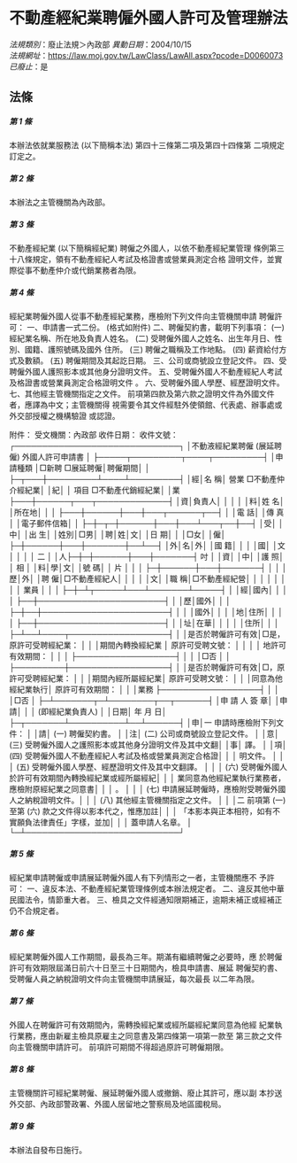 # 不動產經紀業聘僱外國人許可及管理辦法

*法規類別*：廢止法規＞內政部
*異動日期*：2004/10/15  
*法規網址*：https://law.moj.gov.tw/LawClass/LawAll.aspx?pcode=D0060073
*已廢止*：是


## 法條
##### 第 1 條
本辦法依就業服務法 (以下簡稱本法) 第四十三條第二項及第四十四條第
二項規定訂定之。


##### 第 2 條
本辦法之主管機關為內政部。


##### 第 3 條
不動產經紀業 (以下簡稱經紀業) 聘僱之外國人，以依不動產經紀業管理
條例第三十八條規定，領有不動產經紀人考試及格證書或營業員測定合格
證明文件，並實際從事不動產仲介或代銷業務者為限。


##### 第 4 條
經紀業聘僱外國人從事不動產經紀業務，應檢附下列文件向主管機關申請
聘僱許可：
一、申請書一式二份。 (格式如附件)
二、聘僱契約書，載明下列事項：
 (一) 經紀業名稱、所在地及負責人姓名。
 (二) 受聘僱外國人之姓名、出生年月日、性別、國籍、護照號碼及國外
      住所。
 (三) 聘僱之職稱及工作地點。
 (四) 薪資給付方式及數額。
 (五) 聘僱期間及其起訖日期。
三、公司或商號設立登記文件。
四、受聘僱外國人護照影本或其他身分證明文件。
五、受聘僱外國人不動產經紀人考試及格證書或營業員測定合格證明文件
    。
六、受聘僱外國人學歷、經歷證明文件。
七、其他經主管機關指定之文件。
前項第四款及第六款之證明文件為外國文件者，應譯為中文；主管機關得
視需要令其文件經駐外使領館、代表處、辦事處或外交部授權之機構驗證
或認證。

附件：
受文機關：內政部  收件日期：  收件文號：
┌──────────────────────────────┐
│不動液經紀業聘僱 (展延聘僱) 外國人許可申請書                │
├─────┬─────────┬────┬─────────┤
│申請種類  │□新聘  □展延聘僱│聘僱期間│                  │
├─┬───┼─────────┴────┴─────────┤
│經│名  稱│                        營業  □不動產仲介經紀業│
│紀│      │                        項目  □不動產代銷經紀業│
│業├───┼──────┬───┬─────────────┤
│資│負責人│            │      │                          │
│料│姓  名│            │所在地│                          │
│  ├───┼──────┼───┼───┬──────┬──┤
│  │電  話│            │傳  真│      │電子郵件信箱│    │
├─┼─┬─┼──────┼───┼───┴───┬──┼──┤
│受│  │中│            │出  生│              │姓別│□男│
│聘│姓│文│            │日  期│              │    │□女│
│僱│  ├─┼──────┼───┼───────┼──┴──┤
│外│名│外│            │國  籍│              │          │
│國│  │文│            │      │              │      二  │
│人├─┼─┼──────┼───┼───────┤      吋  │
│資│  │中│            │護  照│              │      相  │
│料│學│文│            │號  碼│              │      片  │
│  │  ├─┼──────┼───┼───────┤          │
│  │歷│外│            │聘  僱│□不動產經紀人│          │
│  │  │文│            │職  稱│□不動產經紀營│          │
│  │  │  │            │      │  業員        │          │
│  ├─┼─┴┬─────┴───┴───────┴─────┤
│  │經│國內│                                              │
│  │  ├──┼───────────────────────┤
│  │歷│國外│                                              │
│  ├─┼──┼───────────────────────┤
│  │  │國外│                                              │
│  │地│住所│                                              │
│  │  ├──┼───────────────────────┤
│  │址│在華│                                              │
│  │  │住所│                                              │
│  ├─┴──┴────┬──────────────────┤
│  │是否於聘僱許可有效│□是，原許可受聘經紀業：            │
│  │期間內轉換經紀業  │      原許可受聘文號：              │
│  │                  │      地許可有效期間：              │
│  │                  ├──────────────────┤
│  │                  │□否                                │
│  ├─────────┼──────────────────┤
│  │是否於聘僱許可有效│□，原許可受聘經紀業：              │
│  │期間內經所屬經紀業│    原許可受聘文號：                │
│  │同意為他經紀業執行│    原許可有效期間：                │
│  │業務              ├──────────────────┤
│  │                  │□否                                │
├─┴───────┬─┴────────┬──┬──────┤
│申  請  人  簽  章│                    │申請│            │
│ (即經紀業負責人) │                    │日期│  年  月  日│
├─┬───────┴──────────┴──┴──────┤
│申│一  申請時應檢附下列文件：                              │
│請│ (一) 聘僱契約書。                                      │
│注│ (二) 公司或商號設立登記文件。                          │
│意│ (三) 受聘僱外國人之護照影本或其他身分證明文件及其中文翻│
│事│      譯。                                              │
│項│ (四) 受聘僱外國人不動產經紀人考試及格或營業員測定合格證│
│  │      明文件。                                          │
│  │ (五) 受聘僱外國人學歷、經歷證明文件及其中文翻譯。      │
│  │ (六) 受聘僱外國人於許可有效期間內轉換經紀業或經所屬經紀│
│  │      業同意為他經紀業執行業務者，應檢附原經紀業之同意書│
│  │      。                                                │
│  │ (七) 申請展延聘僱時，應檢附受聘僱外國人之納稅證明文件。│
│  │ (八) 其他經主管機關指定之文件。                        │
│  │二  前項第 (一) 至第 (六) 款之文件得以影本代之，惟應加註│
│  │    「本影本與正本相符，如有不實願負法律責任」字樣，並加│
│  │    蓋申請人名章。                                      │
└─┴────────────────────────────┘


##### 第 5 條
經紀業申請聘僱或申請展延聘僱外國人有下列情形之一者，主管機關應不
予許可：
一、違反本法、不動產經紀業管理條例或本辦法規定者。
二、違反其他中華民國法令，情節重大者。
三、檢具之文件經通知限期補正，逾期未補正或經補正仍不合規定者。


##### 第 6 條
經紀業聘僱外國人工作期間，最長為三年。期滿有繼續聘僱之必要時，應
於聘僱許可有效期限屆滿日前六十日至三十日期間內，檢具申請書、展延
聘僱契約書、受聘僱人員之納稅證明文件向主管機關申請展延，每次最長
以二年為限。


##### 第 7 條
外國人在聘僱許可有效期間內，需轉換經紀業或經所屬經紀業同意為他經
紀業執行業務，應由新雇主檢具原雇主之同意書及第四條第一項第一款至
第三款之文件向主管機關申請許可。
前項許可期間不得超過原許可聘僱期限。


##### 第 8 條
主管機關許可經紀業聘僱、展延聘僱外國人或撤銷、廢止其許可，應以副
本抄送外交部、內政部警政署、外國人居留地之警察局及地區國稅局。


##### 第 9 條
本辦法自發布日施行。



